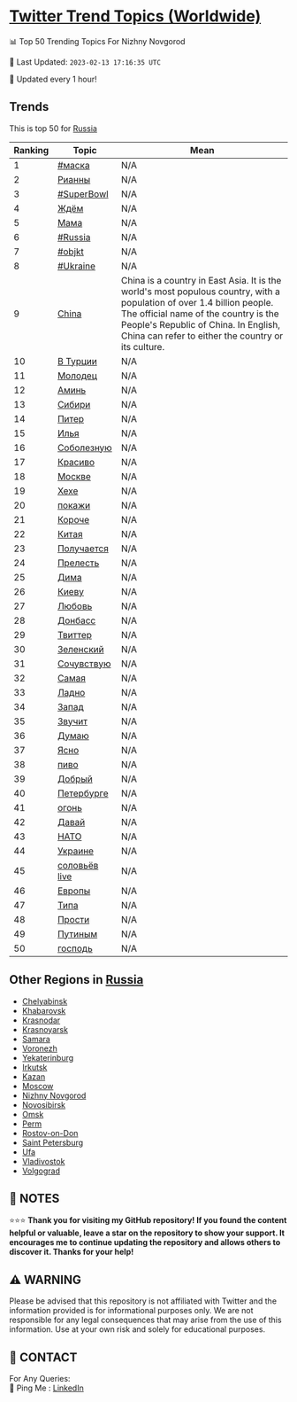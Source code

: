 [Twitter Trend Topics (Worldwide)](https://github.com/ErcinDedeoglu/Twitter-Trend-Topics)
==========


📊 Top 50 Trending Topics For Nizhny Novgorod

📆 Last Updated: `2023-02-13 17:16:35 UTC`

🔧 Updated every 1 hour!


## Trends

This is top 50 for [Russia](</Russia>)

| Ranking | Topic | Mean |
| ------- | ------------ | ------------ |
| 1 | [#маска](http://twitter.com/search?q=%23%d0%bc%d0%b0%d1%81%d0%ba%d0%b0) | N/A |
| 2 | [Рианны](http://twitter.com/search?q=%d0%a0%d0%b8%d0%b0%d0%bd%d0%bd%d1%8b) | N/A |
| 3 | [#SuperBowl](http://twitter.com/search?q=%23SuperBowl) | N/A |
| 4 | [Ждём](http://twitter.com/search?q=%d0%96%d0%b4%d1%91%d0%bc) | N/A |
| 5 | [Мама](http://twitter.com/search?q=%d0%9c%d0%b0%d0%bc%d0%b0) | N/A |
| 6 | [#Russia](http://twitter.com/search?q=%23Russia) | N/A |
| 7 | [#objkt](http://twitter.com/search?q=%23objkt) | N/A |
| 8 | [#Ukraine](http://twitter.com/search?q=%23Ukraine) | N/A |
| 9 | [China](http://twitter.com/search?q=China) | China is a country in East Asia. It is the world's most populous country, with a population of over 1.4 billion people. The official name of the country is the People's Republic of China. In English, China can refer to either the country or its culture. |
| 10 | [В Турции](http://twitter.com/search?q=%d0%92+%d0%a2%d1%83%d1%80%d1%86%d0%b8%d0%b8) | N/A |
| 11 | [Молодец](http://twitter.com/search?q=%d0%9c%d0%be%d0%bb%d0%be%d0%b4%d0%b5%d1%86) | N/A |
| 12 | [Аминь](http://twitter.com/search?q=%d0%90%d0%bc%d0%b8%d0%bd%d1%8c) | N/A |
| 13 | [Сибири](http://twitter.com/search?q=%d0%a1%d0%b8%d0%b1%d0%b8%d1%80%d0%b8) | N/A |
| 14 | [Питер](http://twitter.com/search?q=%d0%9f%d0%b8%d1%82%d0%b5%d1%80) | N/A |
| 15 | [Илья](http://twitter.com/search?q=%d0%98%d0%bb%d1%8c%d1%8f) | N/A |
| 16 | [Соболезную](http://twitter.com/search?q=%d0%a1%d0%be%d0%b1%d0%be%d0%bb%d0%b5%d0%b7%d0%bd%d1%83%d1%8e) | N/A |
| 17 | [Красиво](http://twitter.com/search?q=%d0%9a%d1%80%d0%b0%d1%81%d0%b8%d0%b2%d0%be) | N/A |
| 18 | [Москве](http://twitter.com/search?q=%d0%9c%d0%be%d1%81%d0%ba%d0%b2%d0%b5) | N/A |
| 19 | [Хехе](http://twitter.com/search?q=%d0%a5%d0%b5%d1%85%d0%b5) | N/A |
| 20 | [покажи](http://twitter.com/search?q=%d0%bf%d0%be%d0%ba%d0%b0%d0%b6%d0%b8) | N/A |
| 21 | [Короче](http://twitter.com/search?q=%d0%9a%d0%be%d1%80%d0%be%d1%87%d0%b5) | N/A |
| 22 | [Китая](http://twitter.com/search?q=%d0%9a%d0%b8%d1%82%d0%b0%d1%8f) | N/A |
| 23 | [Получается](http://twitter.com/search?q=%d0%9f%d0%be%d0%bb%d1%83%d1%87%d0%b0%d0%b5%d1%82%d1%81%d1%8f) | N/A |
| 24 | [Прелесть](http://twitter.com/search?q=%d0%9f%d1%80%d0%b5%d0%bb%d0%b5%d1%81%d1%82%d1%8c) | N/A |
| 25 | [Дима](http://twitter.com/search?q=%d0%94%d0%b8%d0%bc%d0%b0) | N/A |
| 26 | [Киеву](http://twitter.com/search?q=%d0%9a%d0%b8%d0%b5%d0%b2%d1%83) | N/A |
| 27 | [Любовь](http://twitter.com/search?q=%d0%9b%d1%8e%d0%b1%d0%be%d0%b2%d1%8c) | N/A |
| 28 | [Донбасс](http://twitter.com/search?q=%d0%94%d0%be%d0%bd%d0%b1%d0%b0%d1%81%d1%81) | N/A |
| 29 | [Твиттер](http://twitter.com/search?q=%d0%a2%d0%b2%d0%b8%d1%82%d1%82%d0%b5%d1%80) | N/A |
| 30 | [Зеленский](http://twitter.com/search?q=%d0%97%d0%b5%d0%bb%d0%b5%d0%bd%d1%81%d0%ba%d0%b8%d0%b9) | N/A |
| 31 | [Сочувствую](http://twitter.com/search?q=%d0%a1%d0%be%d1%87%d1%83%d0%b2%d1%81%d1%82%d0%b2%d1%83%d1%8e) | N/A |
| 32 | [Самая](http://twitter.com/search?q=%d0%a1%d0%b0%d0%bc%d0%b0%d1%8f) | N/A |
| 33 | [Ладно](http://twitter.com/search?q=%d0%9b%d0%b0%d0%b4%d0%bd%d0%be) | N/A |
| 34 | [Запад](http://twitter.com/search?q=%d0%97%d0%b0%d0%bf%d0%b0%d0%b4) | N/A |
| 35 | [Звучит](http://twitter.com/search?q=%d0%97%d0%b2%d1%83%d1%87%d0%b8%d1%82) | N/A |
| 36 | [Думаю](http://twitter.com/search?q=%d0%94%d1%83%d0%bc%d0%b0%d1%8e) | N/A |
| 37 | [Ясно](http://twitter.com/search?q=%d0%af%d1%81%d0%bd%d0%be) | N/A |
| 38 | [пиво](http://twitter.com/search?q=%d0%bf%d0%b8%d0%b2%d0%be) | N/A |
| 39 | [Добрый](http://twitter.com/search?q=%d0%94%d0%be%d0%b1%d1%80%d1%8b%d0%b9) | N/A |
| 40 | [Петербурге](http://twitter.com/search?q=%d0%9f%d0%b5%d1%82%d0%b5%d1%80%d0%b1%d1%83%d1%80%d0%b3%d0%b5) | N/A |
| 41 | [огонь](http://twitter.com/search?q=%d0%be%d0%b3%d0%be%d0%bd%d1%8c) | N/A |
| 42 | [Давай](http://twitter.com/search?q=%d0%94%d0%b0%d0%b2%d0%b0%d0%b9) | N/A |
| 43 | [НАТО](http://twitter.com/search?q=%d0%9d%d0%90%d0%a2%d0%9e) | N/A |
| 44 | [Украине](http://twitter.com/search?q=%d0%a3%d0%ba%d1%80%d0%b0%d0%b8%d0%bd%d0%b5) | N/A |
| 45 | [соловьёв live](http://twitter.com/search?q=%d1%81%d0%be%d0%bb%d0%be%d0%b2%d1%8c%d1%91%d0%b2+live) | N/A |
| 46 | [Европы](http://twitter.com/search?q=%d0%95%d0%b2%d1%80%d0%be%d0%bf%d1%8b) | N/A |
| 47 | [Типа](http://twitter.com/search?q=%d0%a2%d0%b8%d0%bf%d0%b0) | N/A |
| 48 | [Прости](http://twitter.com/search?q=%d0%9f%d1%80%d0%be%d1%81%d1%82%d0%b8) | N/A |
| 49 | [Путиным](http://twitter.com/search?q=%d0%9f%d1%83%d1%82%d0%b8%d0%bd%d1%8b%d0%bc) | N/A |
| 50 | [господь](http://twitter.com/search?q=%d0%b3%d0%be%d1%81%d0%bf%d0%be%d0%b4%d1%8c) | N/A |



## Other Regions in [Russia](</Russia>)

* [Chelyabinsk](</Russia/Chelyabinsk.md>)
* [Khabarovsk](</Russia/Khabarovsk.md>)
* [Krasnodar](</Russia/Krasnodar.md>)
* [Krasnoyarsk](</Russia/Krasnoyarsk.md>)
* [Samara](</Russia/Samara.md>)
* [Voronezh](</Russia/Voronezh.md>)
* [Yekaterinburg](</Russia/Yekaterinburg.md>)
* [Irkutsk](</Russia/Irkutsk.md>)
* [Kazan](</Russia/Kazan.md>)
* [Moscow](</Russia/Moscow.md>)
* [Nizhny Novgorod](</Russia/Nizhny Novgorod.md>)
* [Novosibirsk](</Russia/Novosibirsk.md>)
* [Omsk](</Russia/Omsk.md>)
* [Perm](</Russia/Perm.md>)
* [Rostov-on-Don](</Russia/Rostov-on-Don.md>)
* [Saint Petersburg](</Russia/Saint Petersburg.md>)
* [Ufa](</Russia/Ufa.md>)
* [Vladivostok](</Russia/Vladivostok.md>)
* [Volgograd](</Russia/Volgograd.md>)



## 📝 NOTES

⭐⭐⭐ **Thank you for visiting my GitHub repository! If you found the content helpful or valuable, leave a star on the repository to show your support. It encourages me to continue updating the repository and allows others to discover it. Thanks for your help!**


## ⚠️ WARNING

Please be advised that this repository is not affiliated with Twitter and the information provided is for informational purposes only. We are not responsible for any legal consequences that may arise from the use of this information. Use at your own risk and solely for educational purposes.


## 📨 CONTACT

 For Any Queries:  
            🏓 Ping Me : [LinkedIn](https://www.linkedin.com/in/ercindedeoglu/)
